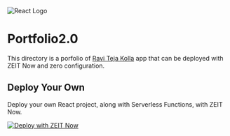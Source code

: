 ![React Logo](https://github.com/zeit/now/blob/master/packages/frameworks/logos/react.svg)

# Portfolio2.0

This directory is a porfolio of [Ravi Teja Kolla](https://www.ravitejakolla.com/) app that can be deployed with ZEIT Now and zero configuration.

## Deploy Your Own

Deploy your own React project, along with Serverless Functions, with ZEIT Now.

[![Deploy with ZEIT Now](https://zeit.co/button)](https://zeit.co/import/project?template=https://github.com/zeit/now/tree/master/examples/create-react-app-functions)
